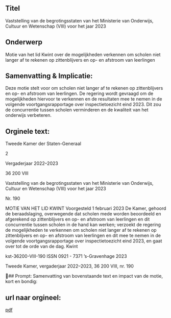 ## Titel
Vaststelling van de begrotingsstaten van het Ministerie van Onderwijs, Cultuur en Wetenschap (VIII) voor het jaar 2023
## Onderwerp
Motie van het lid Kwint over de mogelijkheden verkennen om scholen niet langer af te rekenen op zittenblijvers en op- en afstroom van leerlingen
## Samenvatting & Implicatie:

Deze motie stelt voor om scholen niet langer af te rekenen op zittenblijvers en op- en afstroom van leerlingen. De regering wordt gevraagd om de mogelijkheden hiervoor te verkennen en de resultaten mee te nemen in de volgende voortgangsrapportage over inspectietoezicht eind 2023. Dit zou de concurrentie tussen scholen verminderen en de kwaliteit van het onderwijs verbeteren.
## Orginele text:


Tweede Kamer der Staten-Generaal

2

Vergaderjaar 2022–2023

36 200 VIII

Vaststelling van de begrotingsstaten van het
Ministerie van Onderwijs, Cultuur en
Wetenschap (VIII) voor het jaar 2023

Nr. 190

MOTIE VAN HET LID KWINT
Voorgesteld 1 februari 2023
De Kamer,
gehoord de beraadslaging,
overwegende dat scholen mede worden beoordeeld en afgerekend op
zittenblijvers en op- en afstroom van leerlingen en dit concurrentie tussen
scholen in de hand kan werken;
verzoekt de regering de mogelijkheden te verkennen om scholen niet
langer af te rekenen op zittenblijvers en op- en afstroom van leerlingen en
dit mee te nemen in de volgende voortgangsrapportage over inspectietoezicht eind 2023,
en gaat over tot de orde van de dag.
Kwint

kst-36200-VIII-190
ISSN 0921 - 7371
’s-Gravenhage 2023

Tweede Kamer, vergaderjaar 2022–2023, 36 200 VIII, nr. 190

## Prompt:
Samenvatting van bovenstaande text en impact van de motie, kort en bondig:

## url naar orgineel:
[pdf](https://gegevensmagazijn.tweedekamer.nl/OData/v4/2.0/Document(f58f913f-366d-44b0-8f7d-5a596dbc7c58)/resource)

